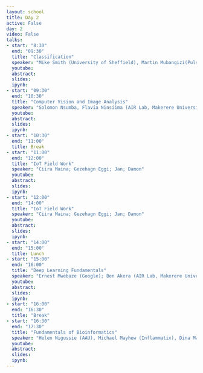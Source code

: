```yaml
---
layout: school
title: Day 2
active: False
day: 2
video: False
talks:
- start: "8:30"
  end: "09:30"
  title: "Classification"
  speaker: "Mike Smith (University of Sheffield), Martin Mubangizi(Pulse Lab Kampala)"
  youtube:
  abstract:
  slides: 
  ipynb:
- start: "09:30"
  end: "10:30"
  title: "Computer Vision and Image Analysis"
  speaker: "Solomon Nsumba, Flavia Ninsiima (AIR Lab, Makerere University)"
  youtube:
  abstract:
  slides: 
  ipynb:
- start: "10:30"
  end: "11:00"
  title: Break
- start: "11:00"
  end: "12:00"
  title: "IoT Field Work"
  speaker: "Ciira Maina; Gezehagn Eggi; Jan; Damon"
  youtube:
  abstract:
  slides:
  ipynb:
- start: "12:00"
  end: "14:00"
  title: "IoT Field Work"
  speaker: "Ciira Maina; Gezehagn Eggi; Jan; Damon"
  youtube:
  abstract:
  slides:
  ipynb:
- start: "14:00"
  end: "15:00"
  title: Lunch
- start: "15:00"
  end: "16:00"
  title: "Deep Learning Fundamentals"
  speaker: "Ernest Mwebaze (Google); Ben Akera (AIR Lab, Makerere University)"
  youtube:
  abstract:
  slides: 
  ipynb:
- start: "16:00"
  end: "16:30"
  title: "Break"
- start: "16:30"
  end: "17:30"
  title: "Fundamentals of Bioinformatics"
  speaker: "Helen Nigussie (AAU), Michael Mayhew (Inflammatix), Dina Machuve (NM-AIST)"
  youtube:
  abstract:
  slides: 
  ipynb: 
---
```


